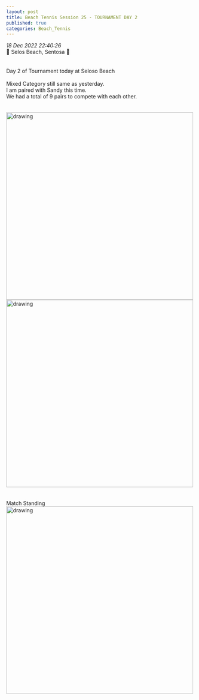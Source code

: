 ```yaml
---
layout: post
title: Beach Tennis Session 25 - TOURNAMENT DAY 2
published: true
categories: Beach_Tennis
---
```

_18 Dec 2022 22:40:26_
<br>
📍 Selos Beach, Sentosa 📍
<br>
<br>
<br>
Day 2 of Tournament today at Seloso Beach
<br>
<br>
Mixed Category still same as yesterday.
<br>
I am paired with Sandy this time.
<br>
We had a total of 9 pairs to compete with each other.
<br>
<br>
<br>
<img src="https://drive.google.com/uc?export=view&id=1bJzsXYjp4GbjNt3n7T3GSD4UTMXHZyUg" alt="drawing" width="500"/>
<img src="https://drive.google.com/uc?export=view&id=1XDdK6yCH-KBD1FdFKGzRtTj7C4w-mWIM" alt="drawing" width="500"/>
<br>
<br>
<br>
Match Standing
<br>
<img src="https://drive.google.com/uc?export=view&id=1i3HcggwHo7ctY5JL2tjsNKYTk2s4hCKc" alt="drawing" width="500"/>
<br>
<br>
<br>

